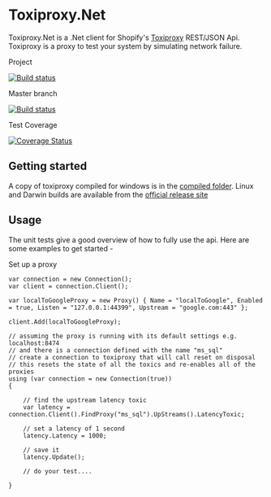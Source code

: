 Toxiproxy.Net
=============

Toxiproxy.Net is a .Net client for Shopify's [Toxiproxy](https://github.com/shopify/toxiproxy) REST/JSON Api. Toxiproxy is a proxy to test your system by simulating network failure.


Project

[![Build status](https://ci.appveyor.com/api/projects/status/82gfuh999hq15sgo?svg=true)](https://ci.appveyor.com/project/mdevilliers/toxiproxy-net)

Master branch

[![Build status](https://ci.appveyor.com/api/projects/status/82gfuh999hq15sgo/branch/master?svg=true)](https://ci.appveyor.com/project/mdevilliers/toxiproxy-net/branch/master)

Test Coverage

[![Coverage Status](https://coveralls.io/repos/mdevilliers/Toxiproxy.Net/badge.svg?branch=master)](https://coveralls.io/r/mdevilliers/Toxiproxy.Net?branch=master)

Getting started
---------------

A copy of toxiproxy compiled for windows is in the [compiled folder](https://github.com/mdevilliers/Toxiproxy.Net/tree/master/compiled/Win64). Linux and Darwin builds are available from the [official release site](https://github.com/Shopify/toxiproxy/releases)

Usage
-----

The unit tests give a good overview of how to fully use the api. Here are some examples to get started -

Set up a proxy

```
var connection = new Connection();
var client = connection.Client();

var localToGoogleProxy = new Proxy() { Name = "localToGoogle", Enabled = true, Listen = "127.0.0.1:44399", Upstream = "google.com:443" };

client.Add(localToGoogleProxy);

```


```
// assuming the proxy is running with its default settings e.g. localhost:8474
// and there is a connection defined with the name "ms_sql"
// create a connection to toxiproxy that will call reset on disposal
// this resets the state of all the toxics and re-enables all of the proxies
using (var connection = new Connection(true))
{

    // find the upstream latency toxic
    var latency = connection.Client().FindProxy("ms_sql").UpStreams().LatencyToxic;

    // set a latency of 1 second 
    latency.Latency = 1000;

    // save it
    latency.Update();

    // do your test....

} 

```

